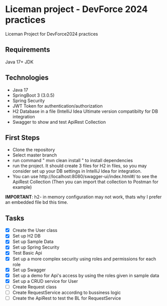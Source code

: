 # Liceman project - DevForce 2024 practices
Liceman Project for DevForce2024 practices

## Requirements 
Java 17+ JDK

## Technologies
- Java 17
- SpringBoot 3 (3.0.5)
- Spring Security
- JWT Token for authentication/authorization
- H2 Database in a file (IntelliJ Idea Ultimate version compatibilty for DB integration
- Swagger to show and test ApiRest Collection

## First Steps
- Clone the repository
- Select master branch
- run command " mvn clean install " to install dependencies
- run the project. It should create 3 files for H2 in files, so you may consider set up your DB settings in IntelliJ Idea for integration. 
- You can use http://localhost:8080/swagger-ui/index.html#/ to see the ApiRest Collection (Then you can import that collection to Postman for example)

**IMPORTANT**: h2- in memory configuration may not work, thats why I prefer an embedded file bd this time.

## Tasks

- [x] Create the User class
- [x] Set up H2 DB 
- [x] Set up Sample Data 
- [x] Set up Spring Security
- [x] Test Basic Api
- [x] Set up a more complex security using roles and permissions for each role
- [x] Set up Swagger
- [x] Set up a demo for Api's access by using the roles given in sample data
- [x] Set up a CRUD service for User      
- [ ] Create Request class
- [ ] Create RequestService according to bussiness logic
- [ ] Create the ApiRest to test the BL for RequestService
